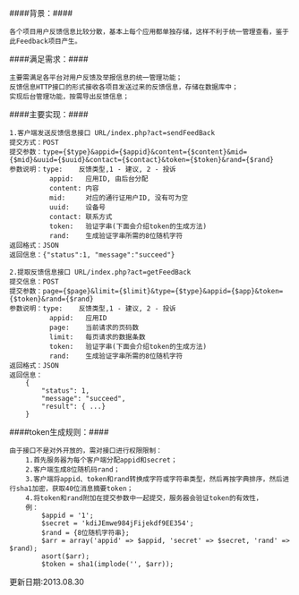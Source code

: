 ####背景：####

    各个项目用户反馈信息比较分散，基本上每个应用都单独存储，这样不利于统一管理查看，鉴于此Feedback项目产生。

####满足需求：####

    主要需满足各平台对用户反馈及举报信息的统一管理功能；
    反馈信息HTTP接口的形式接收各项目发送过来的反馈信息，存储在数据库中；
    实现后台管理功能，按需导出反馈信息；

####主要实现：####

    1.客户端发送反馈信息接口 URL/index.php?act=sendFeedBack
    提交方式：POST
    提交参数：type={$type}&appid={$appid}&content={$content}&mid={$mid}&uuid={$uuid}&contact={$contact}&token={$token}&rand={$rand}
    参数说明：type:    反馈类型,1 - 建议, 2 - 投诉
              appid:   应用ID, 由后台分配
              content: 内容
              mid:     对应的通行证用户ID, 没有可为空
              uuid:    设备号
              contact: 联系方式
              token:   验证字串(下面会介绍token的生成方法)
              rand:    生成验证字串所需的8位随机字符         
    返回格式：JSON
    返回信息：{"status":1, "message":"succeed"}

    2.提取反馈信息接口 URL/index.php?act=getFeedBack
    提交信息：POST
    提交参数：page={$page}&limit={$limit}&type={$type}&appid={$app}&token={$token}&rand={$rand}
    参数说明：type:    反馈类型,1 - 建议, 2 - 投诉
              appid:   应用ID
              page:    当前请求的页码数
              limit:   每页请求的数据条数
              token:   验证字串(下面会介绍token的生成方法)
              rand:    生成验证字串所需的8位随机字符
    返回格式：JSON
    返回信息：
        {
            "status": 1,
            "message": "succeed",
            "result": { ...}
        }

####token生成规则：####

    由于接口不是对外开放的，需对接口进行权限限制：
        1.首先服务器为每个客户端分配appid和secret；
        2.客户端生成8位随机码rand；
        3.客户端将appid、token和rand转换成字符或字符串类型，然后再按字典排序，然后进行sha1加密，获取40位消息摘要token；
        4.将token和rand附加在提交参数中一起提交，服务器会验证token的有效性，
        例：
            $appid = '1';
            $secret = 'kdiJEmwe984jFijekdf9EE354';
            $rand = {8位随机字符串};
            $arr = array('appid' => $appid, 'secret' => $secret, 'rand' => $rand);
            asort($arr);
            $token = sha1(implode('', $arr));

更新日期:2013.08.30
